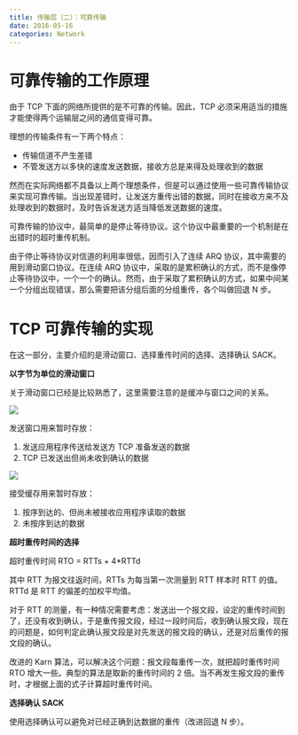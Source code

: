 ```yaml
---
title: 传输层（二）：可靠传输
date: 2016-05-16
categories: Network
---
```


# 可靠传输的工作原理

由于 TCP 下面的网络所提供的是不可靠的传输。因此，TCP 必须采用适当的措施才能使得两个运输层之间的通信变得可靠。

理想的传输条件有一下两个特点：

- 传输信道不产生差错
- 不管发送方以多快的速度发送数据，接收方总是来得及处理收到的数据

然而在实际网络都不具备以上两个理想条件，但是可以通过使用一些可靠传输协议来实现可靠传输。当出现差错时，让发送方重传出错的数据，同时在接收方来不及处理收到的数据时，及时告诉发送方适当降低发送数据的速度。

可靠传输的协议中，最简单的是停止等待协议。这个协议中最重要的一个机制是在出错时的超时重传机制。

由于停止等待协议对信道的利用率很低，因而引入了连续 ARQ 协议，其中需要的用到滑动窗口协议。在连续 ARQ 协议中，采取的是累积确认的方式，而不是像停止等待协议中，一个一个的确认。然而，由于采取了累积确认的方式，如果中间某一个分组出现错误，那么需要把该分组后面的分组重传，各个叫做回退 N 步。

# TCP 可靠传输的实现

在这一部分，主要介绍的是滑动窗口、选择重传时间的选择、选择确认 SACK。

**以字节为单位的滑动窗口**

关于滑动窗口已经是比较熟悉了，这里需要注意的是缓冲与窗口之间的关系。

![](http://7xrvqe.com1.z0.glb.clouddn.com/16-5-17/85580515-20150801071241007)

发送窗口用来暂时存放：

1. 发送应用程序传送给发送方 TCP 准备发送的数据
2. TCP 已发送出但尚未收到确认的数据

![](http://7xrvqe.com1.z0.glb.clouddn.com/16-5-17/30980195-20150801071241007)

接受缓存用来暂时存放：

1. 按序到达的、但尚未被接收应用程序读取的数据
1. 未按序到达的数据

**超时重传时间的选择**

超时重传时间 RTO = RTTs + 4*RTTd

其中 RTT 为报文往返时间，RTTs 为每当第一次测量到 RTT 样本时 RTT 的值。RTTd 是 RTT 的偏差的加权平均值。

对于 RTT 的测量，有一种情况需要考虑：发送出一个报文段，设定的重传时间到了，还没有收到确认，于是重传报文段，经过一段时间后，收到确认报文段，现在的问题是，如何判定此确认报文段是对先发送的报文段的确认，还是对后重传的报文段的确认。

改进的 Karn 算法，可以解决这个问题：报文段每重传一次，就把超时重传时间 RTO 增大一些。典型的算法是取新的重传时间的 2 倍。当不再发生报文段的重传时，才根据上面的式子计算超时重传时间。

**选择确认 SACK**

使用选择确认可以避免对已经正确到达数据的重传（改进回退 N 步）。

